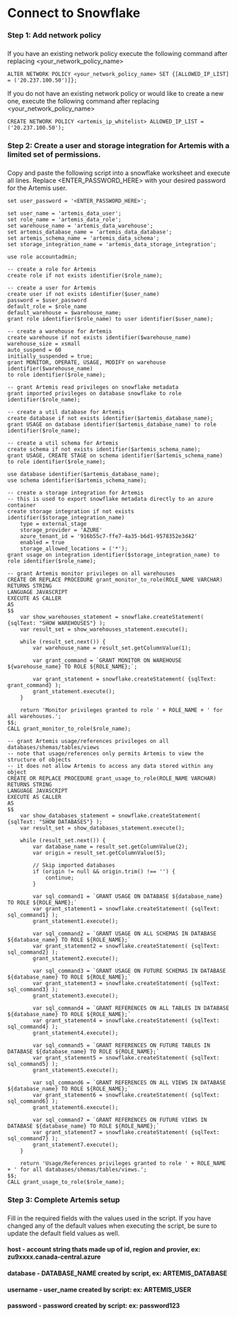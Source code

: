 # Connect to Snowflake

###
### Step 1: Add network policy
###
If you have an existing network policy execute the following command after replacing <your_network_policy_name>

    ALTER NETWORK POLICY <your_network_policy_name> SET {[ALLOWED_IP_LIST] = ('20.237.100.50')]};

If you do not have an existing network policy or would like to create a new one, execute the following command after replacing <your_network_policy_name>

    CREATE NETWORK POLICY <artemis_ip_whitelist> ALLOWED_IP_LIST = ('20.237.100.50');

###
### Step 2: Create a user and storage integration for Artemis with a limited set of permissions.
### 
Copy and paste the following script into a snowflake worksheet and execute all lines. Replace <ENTER_PASSWORD_HERE> with your 
desired password for the Artemis user.

	set user_password = '<ENTER_PASSWORD_HERE>';
	
	set user_name = 'artemis_data_user';
	set role_name = 'artemis_data_role';
	set warehouse_name = 'artemis_data_warehouse';
	set artemis_database_name = 'artemis_data_database';
	set artemis_schema_name = 'artemis_data_schema';
	set storage_integration_name = 'artemis_data_storage_integration';
	
	use role accountadmin;
	
	-- create a role for Artemis
	create role if not exists identifier($role_name);
	
	-- create a user for Artemis
	create user if not exists identifier($user_name)
	password = $user_password
	default_role = $role_name
	default_warehouse = $warehouse_name;
	grant role identifier($role_name) to user identifier($user_name);
	
	-- create a warehouse for Artemis
	create warehouse if not exists identifier($warehouse_name)
	warehouse_size = xsmall
	auto_suspend = 60
	initially_suspended = true;
	grant MONITOR, OPERATE, USAGE, MODIFY on warehouse identifier($warehouse_name) 
	to role identifier($role_name);
	
	-- grant Artemis read privileges on snowflake metadata
	grant imported privileges on database snowflake to role identifier($role_name);
	
	-- create a util database for Artemis
	create database if not exists identifier($artemis_database_name);
	grant USAGE on database identifier($artemis_database_name) to role identifier($role_name);
	
	-- create a util schema for Artemis
	create schema if not exists identifier($artemis_schema_name);
	grant USAGE, CREATE STAGE on schema identifier($artemis_schema_name) to role identifier($role_name);
	
	use database identifier($artemis_database_name);
	use schema identifier($artemis_schema_name);
	
	-- create a storage integration for Artemis
	-- this is used to export snowflake metadata directly to an azure container
	create storage integration if not exists identifier($storage_integration_name)
	    type = external_stage
	    storage_provider = 'AZURE'
	    azure_tenant_id = '916b55c7-ffe7-4a35-b6d1-9578352e3d42'
	    enabled = true
	    storage_allowed_locations = ('*');
	grant usage on integration identifier($storage_integration_name) to role identifier($role_name);
	
	-- grant Artemis monitor privileges on all warehouses
	CREATE OR REPLACE PROCEDURE grant_monitor_to_role(ROLE_NAME VARCHAR)
	RETURNS STRING
	LANGUAGE JAVASCRIPT
	EXECUTE AS CALLER
	AS
	$$
	    var show_warehouses_statement = snowflake.createStatement( {sqlText: "SHOW WAREHOUSES"} );
	    var result_set = show_warehouses_statement.execute();
	
	    while (result_set.next()) {
	        var warehouse_name = result_set.getColumnValue(1);
	        
	        var grant_command = `GRANT MONITOR ON WAREHOUSE ${warehouse_name} TO ROLE ${ROLE_NAME};`;
	        
	        var grant_statement = snowflake.createStatement( {sqlText: grant_command} );
	        grant_statement.execute();
	    }
	    
	    return 'Monitor privileges granted to role ' + ROLE_NAME + ' for all warehouses.';
	$$;
	CALL grant_monitor_to_role($role_name);
	
	-- grant Artemis usage/references privileges on all databases/shemas/tables/views
	-- note that usage/references only permits Artemis to view the structure of objects
	-- it does not allow Artemis to access any data stored within any object
	CREATE OR REPLACE PROCEDURE grant_usage_to_role(ROLE_NAME VARCHAR)
	RETURNS STRING
	LANGUAGE JAVASCRIPT
	EXECUTE AS CALLER
	AS
	$$
	    var show_databases_statement = snowflake.createStatement( {sqlText: "SHOW DATABASES"} );
	    var result_set = show_databases_statement.execute();
	
	    while (result_set.next()) {
	        var database_name = result_set.getColumnValue(2);
	        var origin = result_set.getColumnValue(5);
	
	        // Skip imported databases
	        if (origin != null && origin.trim() !== '') {
	            continue;
	        }
	
	        var sql_command1 = `GRANT USAGE ON DATABASE ${database_name} TO ROLE ${ROLE_NAME};`
	        var grant_statement1 = snowflake.createStatement( {sqlText: sql_command1} );
	        grant_statement1.execute();
	        
	        var sql_command2 = `GRANT USAGE ON ALL SCHEMAS IN DATABASE ${database_name} TO ROLE ${ROLE_NAME};`
	        var grant_statement2 = snowflake.createStatement( {sqlText: sql_command2} );
	        grant_statement2.execute();
	        
	        var sql_command3 = `GRANT USAGE ON FUTURE SCHEMAS IN DATABASE ${database_name} TO ROLE ${ROLE_NAME};`
	        var grant_statement3 = snowflake.createStatement( {sqlText: sql_command3} );
	        grant_statement3.execute();
	
	        var sql_command4 = `GRANT REFERENCES ON ALL TABLES IN DATABASE ${database_name} TO ROLE ${ROLE_NAME};`
	        var grant_statement4 = snowflake.createStatement( {sqlText: sql_command4} );
	        grant_statement4.execute();
	
	        var sql_command5 = `GRANT REFERENCES ON FUTURE TABLES IN DATABASE ${database_name} TO ROLE ${ROLE_NAME};`
	        var grant_statement5 = snowflake.createStatement( {sqlText: sql_command5} );
	        grant_statement5.execute();
	
	        var sql_command6 = `GRANT REFERENCES ON ALL VIEWS IN DATABASE ${database_name} TO ROLE ${ROLE_NAME};`
	        var grant_statement6 = snowflake.createStatement( {sqlText: sql_command6} );
	        grant_statement6.execute();
	
	        var sql_command7 = `GRANT REFERENCES ON FUTURE VIEWS IN DATABASE ${database_name} TO ROLE ${ROLE_NAME};`
	        var grant_statement7 = snowflake.createStatement( {sqlText: sql_command7} );
	        grant_statement7.execute();
	    }
	    
	    return 'Usage/References privileges granted to role ' + ROLE_NAME + ' for all databases/shemas/tables/views.';
	$$;
	CALL grant_usage_to_role($role_name);


###
### Step 3: Complete Artemis setup
###
Fill in the required fields with the values used in the script. If you have changed any of the default values when executing the script, be sure to update the default field values as well.

#### host - account string thats made up of id, region and provier, ex: zu9xxxx.canada-central.azure
#### database - DATABASE_NAME created by script, ex: ARTEMIS_DATABASE
#### username - user_name created by script: ex: ARTEMIS_USER
#### password - password created by script: ex: password123

